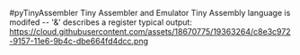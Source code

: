 #pyTinyAssembler 
Tiny Assembler and Emulator 
Tiny Assembly language is modifed -- '&' describes a register 
typical output: 
https://cloud.githubusercontent.com/assets/18670775/19363264/c8e3c972-9157-11e6-9b4c-dbe664fd4dcc.png


